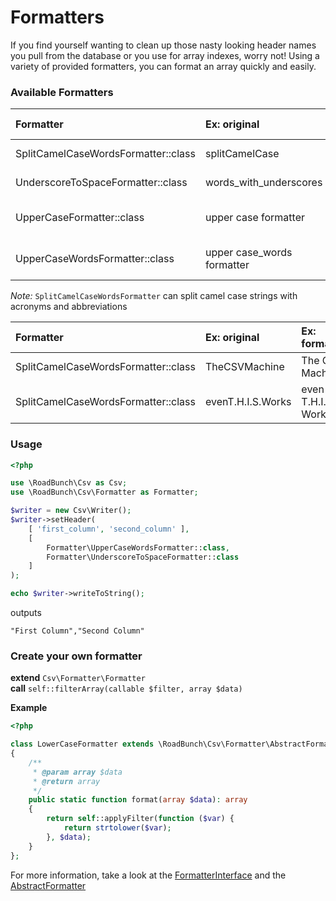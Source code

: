 # Formatters
If you find yourself wanting to clean up those nasty looking header names you pull from the database or you use for array indexes, worry not! 
Using a variety of provided formatters, you can format an array quickly and easily.

### Available Formatters
 Formatter | Ex: original | Ex: formatted 
:-----------|:----------|:-------
SplitCamelCaseWordsFormatter::class | splitCamelCase | split Camel Case 
UnderscoreToSpaceFormatter::class | words_with_underscores | words with underscores 
UpperCaseFormatter::class | upper case formatter | UPPER CASE FORMATTER 
UpperCaseWordsFormatter::class | upper case_words formatter | Upper Case_Words Formatter 

_Note:_ `SplitCamelCaseWordsFormatter` can split camel case strings with acronyms and abbreviations

 Formatter | Ex: original | Ex: formatted 
:-----------|:----------|:-------
SplitCamelCaseWordsFormatter::class | TheCSVMachine | The CSV Machine
SplitCamelCaseWordsFormatter::class | evenT.H.I.S.Works | even T.H.I.S. Works

### Usage
```php
<?php

use \RoadBunch\Csv as Csv;
use \RoadBunch\Csv\Formatter as Formatter;

$writer = new Csv\Writer();
$writer->setHeader(
    [ 'first_column', 'second_column' ], 
    [
        Formatter\UpperCaseWordsFormatter::class, 
        Formatter\UnderscoreToSpaceFormatter::class
    ]
);

echo $writer->writeToString();

```
outputs
```
"First Column","Second Column"
```

### Create your own formatter  

**extend** `Csv\Formatter\Formatter`  
**call** `self::filterArray(callable $filter, array $data)`

**Example**
```php
<?php

class LowerCaseFormatter extends \RoadBunch\Csv\Formatter\AbstractFormatter 
{
    /**
     * @param array $data
     * @return array
     */
    public static function format(array $data): array
    {
        return self::applyFilter(function ($var) {
            return strtolower($var);
        }, $data);
    }
};
```

For more information, take a look at the [FormatterInterface](../src/Csv/Formatter/FormatterInterface.php) and the [AbstractFormatter](../src/Csv/Formatter/AbstractFormatter.php)
